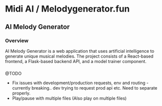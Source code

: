# Midi AI / Melodygenerator.fun

## AI Melody Generator

### Overview

AI Melody Generator is a web application that uses artificial intelligence to generate unique musical melodies. The project consists of a React-based frontend, a Flask-based backend API, and a model trainer component.

###

@TODO

 - Fix issues with development/production requests, env and routing - currently breaking.. dev trying to request prod api etc. Need to separate properly.
 - Play/pause with multiple files (Also play on multiple files)
